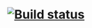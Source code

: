 # [![Build status](https://ci.appveyor.com/api/projects/status/vr1bmsd8djr6ylfj?svg=true)](https://ci.appveyor.com/project/Dmitry-1994/autojava-api-ci)
